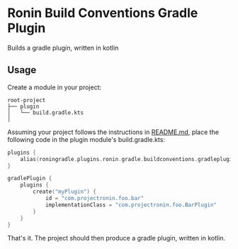 # Ronin Build Conventions Gradle Plugin

Builds a gradle plugin, written in kotlin

## Usage

Create a module in your project:

```
root-project
├── plugin
│   └── build.gradle.kts
│   
```

Assuming your project follows the instructions in [README.md](../../README.md), place the following code in the plugin module's build.gradle.kts:

```kotlin
plugins {
    alias(roningradle.plugins.ronin.gradle.buildconventions.gradleplugin)
}

gradlePlugin {
    plugins {
        create("myPlugin") {
            id = "com.projectronin.foo.bar"
            implementationClass = "com.projectronin.foo.BarPlugin"
        }
    }
}
```

That's it.  The project should then produce a gradle plugin, written in kotlin.
